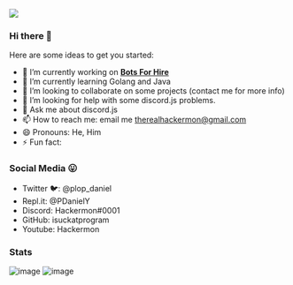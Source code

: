 ![](https://komarev.com/ghpvc/?username=isuckatprogram&color=orange)

### Hi there 👋


<!--
**isuckatprogram/isuckatprogram** is a ✨ _special_ ✨ repository because its `README.md` (this file) appears on your GitHub profile.


-->

Here are some ideas to get you started:

- 🔭 I’m currently working on [**Bots For Hire**](https://bots.wtf)
- 🌱 I’m currently learning Golang and Java
- 👯 I’m looking to collaborate on some projects (contact me for more info)
- 🤔 I’m looking for help with some discord.js problems.
- 💬 Ask me about discord.js
- 📫 How to reach me: email me therealhackermon@gmail.com
- 😄 Pronouns: He, Him
- ⚡ Fun fact: 

### Social Media 😛

- Twitter 🐦: @plop_daniel
- Repl.it: @PDanielY
- Discord: Hackermon#0001
- GitHub: isuckatprogram
- Youtube: Hackermon


### Stats
![image](https://github-readme-stats.vercel.app/api?username=isuckatprogram)
![image](https://github-readme-stats.vercel.app/api/top-langs/?username=isuckatprogram)

